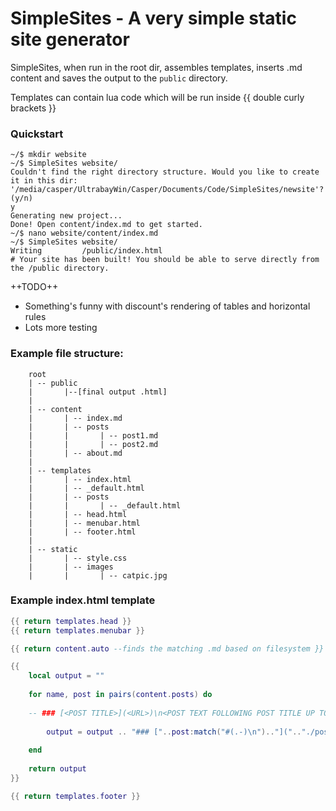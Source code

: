 # SimpleSites - A very simple static site generator

SimpleSites, when run in the root dir, assembles templates, inserts .md content
and saves the output to the `public` directory.

Templates can contain lua code which will be run inside {{ double curly brackets }}

### Quickstart
```console
~/$ mkdir website
~/$ SimpleSites website/
Couldn't find the right directory structure. Would you like to create it in this dir:
'/media/casper/UltrabayWin/Casper/Documents/Code/SimpleSites/newsite'?  (y/n)
y
Generating new project...                                                                          
Done! Open content/index.md to get started.
~/$ nano website/content/index.md
~/$ SimpleSites website/
Writing         /public/index.html
# Your site has been built! You should be able to serve directly from the /public directory.
```

++TODO++
* Something's funny with discount's rendering of tables and horizontal rules
* Lots more testing



### Example file structure:

```
	root
	| -- public
	|		|--[final output .html]
	|
	| -- content
	|		| -- index.md
	|		| -- posts
	|		|		| -- post1.md
	|		|		| -- post2.md
	|		| -- about.md
	|
	| -- templates
	|		| -- index.html
	|		| -- _default.html
	|		| -- posts
	|		|		| -- _default.html
	|		| -- head.html
	|		| -- menubar.html
	|		| -- footer.html
	|
	| -- static
	|		| -- style.css
	|		| -- images
	|		|		| -- catpic.jpg
```


### Example index.html template
``` lua
{{ return templates.head }}
{{ return templates.menubar }}

{{ return content.auto --finds the matching .md based on filesystem }}

{{
	local output = ""
	
	for name, post in pairs(content.posts) do
	
	-- ### [<POST TITLE>](<URL>)\n<POST TEXT FOLLOWING POST TITLE UP TO 144 CHARS>
	
		output = output .. "### ["..post:match("#(.-)\n").."](".."./posts/"..name..".html)\n\t"..post:match("#.-\n(.*)"):sub(1, 144)
		
	end
	
	return output
}}

{{ return templates.footer }}
```
